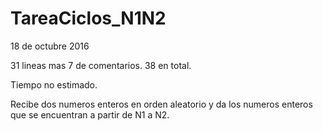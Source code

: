 # TareaCiclos_N1N2
18 de octubre 2016

31 lineas mas 7 de comentarios. 38 en total.

Tiempo no estimado.

Recibe dos numeros enteros en orden aleatorio y da los numeros enteros que se encuentran a partir de N1 a N2.
